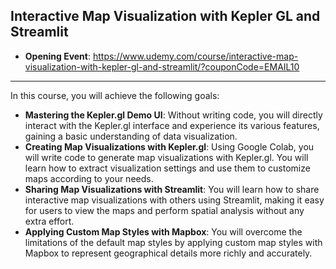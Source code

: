 ## Interactive Map Visualization with Kepler GL and Streamlit
* **Opening Event**: https://www.udemy.com/course/interactive-map-visualization-with-kepler-gl-and-streamlit/?couponCode=EMAIL10

---
In this course, you will achieve the following goals:
- **Mastering the Kepler.gl Demo UI**: Without writing code, you will directly interact with the Kepler.gl interface and experience its various features, gaining a basic understanding of data visualization.
- **Creating Map Visualizations with Kepler.gl**: Using Google Colab, you will write code to generate map visualizations with Kepler.gl. You will learn how to extract visualization settings and use them to customize maps according to your needs.
- **Sharing Map Visualizations with Streamlit**: You will learn how to share interactive map visualizations with others using Streamlit, making it easy for users to view the maps and perform spatial analysis without any extra effort.
- **Applying Custom Map Styles with Mapbox**: You will overcome the limitations of the default map styles by applying custom map styles with Mapbox to represent geographical details more richly and accurately.
